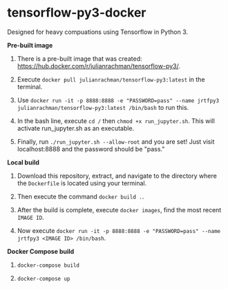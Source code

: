 # tensorflow-py3-docker

Designed for heavy compuations using Tensorflow in Python 3.

**Pre-built image**

1. There is a pre-built image that was created: https://hub.docker.com/r/julianrachman/tensorflow-py3/. 

2. Execute `docker pull julianrachman/tensorflow-py3:latest` in the terminal.

3. Use `docker run -it -p 8888:8888 -e "PASSWORD=pass" --name jrtfpy3 julianrachman/tensorflow-py3:latest /bin/bash` to run this.

4. In the bash line, execute `cd /` then `chmod +x run_jupyter.sh`. This will activate run_jupyter.sh as an executable.

5. Finally, run `./run_jupyter.sh --allow-root` and you are set! Just visit localhost:8888 and the password should be "pass."

**Local build**

1. Download this repository, extract, and navigate to the directory where the `Dockerfile` is located using your terminal.

2. Then execute the command `docker build .`.
 
3. After the build is complete, execute `docker images`, find the most recent `IMAGE ID`.
 
4. Now execute `docker run -it -p 8888:8888 -e "PASSWORD=pass" --name jrtfpy3 <IMAGE ID> /bin/bash`.
 
**Docker Compose build**
 
1. `docker-compose build`
 
2. `docker-compose up`
 
